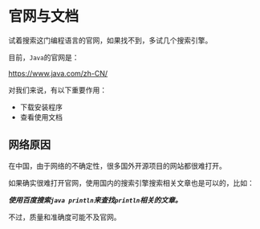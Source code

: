 # 官网与文档

试着搜索这门编程语言的官网，如果找不到，多试几个搜索引擎。

目前，`Java`的官网是：

<a href="https://www.java.com/zh-CN/" target="_blank">https://www.java.com/zh-CN/</a>

对我们来说，有以下重要作用：

- 下载安装程序
- 查看使用文档

## 网络原因

在中国，由于网络的不确定性，很多国外开源项目的网站都很难打开。

如果确实很难打开官网，使用国内的搜索引擎搜索相关文章也是可以的，比如：

**_使用百度搜索`java println`来查找`println`相关的文章。_**

不过，质量和准确度可能不及官网。
